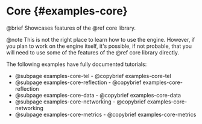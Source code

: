 # Core {#examples-core}

@brief Showcases features of the @ref core library.

@note This is not the right place to learn how to use the engine. However, if
you plan to work on the engine itself, it's possible, if not probable, that you
will need to use some of the features of the @ref core library directly.

The following examples have fully documented tutorials:

- @subpage examples-core-tel - @copybrief examples-core-tel
- @subpage examples-core-reflection - @copybrief examples-core-reflection
- @subpage examples-core-data - @copybrief examples-core-data
- @subpage examples-core-networking - @copybrief examples-core-networking
- @subpage examples-core-metrics - @copybrief examples-core-metrics
